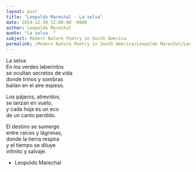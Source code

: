 ```yaml
---
layout: post
title: "Leopoldo Marechal - La selva"
date: 2024-12-30 12:00:00 -0000
author: Leopoldo Marechal
quote: "La selva  "
subject: Modern Nature Poetry in South America
permalink: /Modern Nature Poetry in South America/Leopoldo Marechal/Leopoldo Marechal - La selva
---
```


La selva  
En los verdes laberintos  
se ocultan secretos de vida  
donde trinos y sombras  
bailan en el aire espeso.

Los pájaros, atrevidos,  
se lanzan en vuelo,  
y cada hoja es un eco  
de un canto perdido.

El destino se sumerge  
entre raíces y lágrimas,  
donde la tierra respira  
y el tiempo se diluye  
infinito y salvaje.

- Leopoldo Marechal
